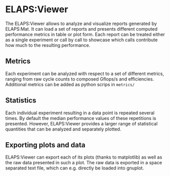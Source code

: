 ELAPS:Viewer
============

The ELAPS:Viewer allows to analyze and visualize reports generated by ELAPS:Mat.
It can load a set of reports and presents different computed performance metrics
in table or plot form.  Each report can be treated either as a single experiment
or call by call to showcase which calls contribute how much to the resulting
performance.  


Metrics
-------
Each experiment can be analyzed with respect to a set of different metrics,
ranging from raw cycle counts to composed Gflops/s and efficiencies.  Additional
metrics can be added as python scrips in `metrics/`


Statistics
----------
Each individual experiment resulting in a data point is repeated several times.
By default the median performance values of these repetitions is presented.
However, ELAPS:Viewer provides a larger range of statistical quantities that can
be analyzed and separately plotted.


Exporting plots and data
------------------------
ELAPS:Viewer can export each of its plots (thanks to matplotlib) as well as the
raw data presented in such a plot.  The raw data is exported in a space
separated text file, which can e.g. directly be loaded into gnuplot.
